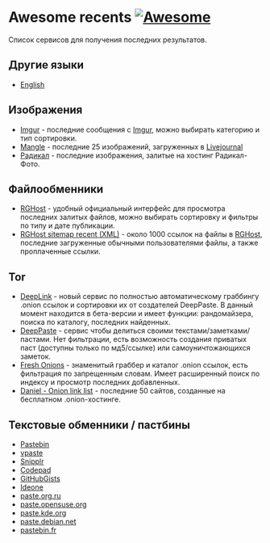 # Awesome recents [![Awesome](https://awesome.re/badge.svg)](https://awesome.re)

Список сервисов для получения последних результатов.


## Другие языки

* [English](https://github.com/netstalking-core/awesome-recents/master/README.md)

## Изображения

- [Imgur](https://imgur.com/new/time) - последние сообщения с [Imgur](https://imgur.com/), можно выбирать категорию и тип сортировки.
- [Mangle](http://www.mangle.ca/randomlj.php) - последние 25 изображений, загруженных в [Livejournal](http://www.livejournal.com/)
- [Радикал](http://radikal.ru/Img/ShowGallery) - последние изображения, залитые на хостинг Радикал-Фото.

## Файлообменники

- [RGHost](http://rgho.st/files) - удобный официальный интерфейс для просмотра последних залитых файлов, можно выбирать сортировку и фильтры по типу и дате публикации.
- [RGHost sitemap recent (XML)](http://rgho.st/sitemap_recent.xml) - около 1000 ссылок на файлы в [RGHost](http://rghost.ru), последние загруженные обычными пользователями файлы, а также проплаченные ссылки.

## Tor

- [DeepLink](http://deeplinkdeatbml7.onion/index.php) - новый сервис по полностью автоматическому граббингу .onion ссылок и сортировки их от создателей DeepPaste. В данный момент находится в бета-версии и имеет функции: рандомайзера, поиска по каталогу, последних найденных.
- [DeepPaste](http://depastedihrn3jtw.onion/) - сервис чтобы делиться своими текстами/заметками/пастами. Нет фильтрации, есть возможность создания приватых паст (доступны только по мд5/ссылке) или самоуничтожающихся заметок. 
- [Fresh Onions](http://zlal32teyptf4tvi.onion/) - знаменитый граббер и каталог .onion ссылок, есть фильтрация по запрещенным словам. Имеет расширенный поиск по индексу и просмотр последних добавленных.
 - [Daniel - Onion link list](https://onions.danwin1210.me/onions.php?cat=20&pg=1&lang=en) - последние 50 сайтов, созданные на бесплатном .onion-хостинге.

## Текстовые обменники / пастбины
 - [Pastebin](https://pastebin.com/archive)
 - [vpaste](http://vpaste.net/#uploads)
 - [Snipplr](https://snipplr.com/all/)
 - [Codepad](http://codepad.org/recent)
 - [GitHubGists](https://gist.github.com/discover)
 - [Ideone](https://ideone.com/recent)
 - [paste.org.ru](http://paste.org.ru/)
 - [paste.opensuse.org](http://paste.opensuse.org/lists)
 - [paste.kde.org](https://paste.kde.org/all)
 - [paste.debian.net](http://paste.debian.net/)
 - [pastebin.fr](http://pastebin.fr/)
